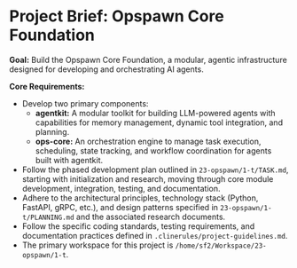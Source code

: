 # Project Brief: Opspawn Core Foundation

**Goal:** Build the Opspawn Core Foundation, a modular, agentic infrastructure designed for developing and orchestrating AI agents.

**Core Requirements:**
- Develop two primary components:
    - **agentkit:** A modular toolkit for building LLM-powered agents with capabilities for memory management, dynamic tool integration, and planning.
    - **ops-core:** An orchestration engine to manage task execution, scheduling, state tracking, and workflow coordination for agents built with agentkit.
- Follow the phased development plan outlined in `23-opspawn/1-t/TASK.md`, starting with initialization and research, moving through core module development, integration, testing, and documentation.
- Adhere to the architectural principles, technology stack (Python, FastAPI, gRPC, etc.), and design patterns specified in `23-opspawn/1-t/PLANNING.md` and the associated research documents.
- Follow the specific coding standards, testing requirements, and documentation practices defined in `.clinerules/project-guidelines.md`.
- The primary workspace for this project is `/home/sf2/Workspace/23-opspawn/1-t`.
